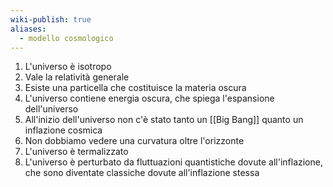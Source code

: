 ```yaml
---
wiki-publish: true
aliases:
  - modello cosmologico
---
```


1. L'universo è isotropo
2. Vale la relatività generale
3. Esiste una particella che costituisce la materia oscura
4. L'universo contiene energia oscura, che spiega l'espansione dell'universo
5. All'inizio dell'universo non c'è stato tanto un [[Big Bang]] quanto un inflazione cosmica
6. Non dobbiamo vedere una curvatura oltre l'orizzonte
7. L'universo è termalizzato
8. L'universo è perturbato da fluttuazioni quantistiche dovute all'inflazione, che sono diventate classiche dovute all'inflazione stessa
